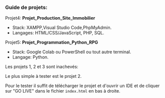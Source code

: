 <h3>Guide de projets:</h3>

Projet4: <b>Projet_Production_Site_Immobilier</b>

- Stack: XAMPP,Visual Studio Code,PhpMyAdmin.
- Langages: HTML/CSS/JavaScript, PHP, SQL.

Projet5: <b>Projet_Programmation_Python_RPG</b>

- Stack: Google Colab ou PowerShell ou tout autre terminal.
- Langage: Python.

Les projets 1, 2 et 3 sont inachevés:

Le plus simple à tester est le projet 2.

Pour le tester il suffit de télécharger le projet et d'ouvrir un IDE et de cliquer sur "GO LIVE" dans le fichier <code>index.html</code> en bas à droite.